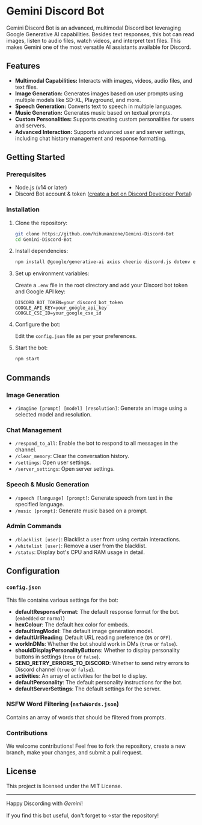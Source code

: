 # Gemini Discord Bot

Gemini Discord Bot is an advanced, multimodal Discord bot leveraging Google Generative AI capabilities. Besides text responses, this bot can read images, listen to audio files, watch videos, and interpret text files. This makes Gemini one of the most versatile AI assistants available for Discord.

## Features

- **Multimodal Capabilities:** Interacts with images, videos, audio files, and text files.
- **Image Generation:** Generates images based on user prompts using multiple models like SD-XL, Playground, and more.
- **Speech Generation:** Converts text to speech in multiple languages.
- **Music Generation:** Generates music based on textual prompts.
- **Custom Personalities:** Supports creating custom personalities for users and servers.
- **Advanced Interaction:** Supports advanced user and server settings, including chat history management and response formatting.

## Getting Started

### Prerequisites

- Node.js (v14 or later)
- Discord Bot account & token ([create a bot on Discord Developer Portal](https://discord.com/developers/applications))

### Installation

1. Clone the repository:

    ```sh
    git clone https://github.com/hihumanzone/Gemini-Discord-Bot
    cd Gemini-Discord-Bot
    ```

2. Install dependencies:

    ```sh
    npm install @google/generative-ai axios cheerio discord.js dotenv eventsource fs sharp office-text-extractor youtube-transcript node-os-utils ws mathjs
    ```

3. Set up environment variables:

    Create a `.env` file in the root directory and add your Discord bot token and Google API key:

    ```env
    DISCORD_BOT_TOKEN=your_discord_bot_token
    GOOGLE_API_KEY=your_google_api_key
    GOOGLE_CSE_ID=your_google_cse_id
    ```

4. Configure the bot:

    Edit the `config.json` file as per your preferences.

5. Start the bot:

    ```sh
    npm start
    ```

## Commands

### Image Generation
- `/imagine [prompt] [model] [resolution]`: Generate an image using a selected model and resolution.

### Chat Management
- `/respond_to_all`: Enable the bot to respond to all messages in the channel.
- `/clear_memory`: Clear the conversation history.
- `/settings`: Open user settings.
- `/server_settings`: Open server settings.

### Speech & Music Generation
- `/speech [language] [prompt]`: Generate speech from text in the specified language.
- `/music [prompt]`: Generate music based on a prompt.

### Admin Commands
- `/blacklist [user]`: Blacklist a user from using certain interactions.
- `/whitelist [user]`: Remove a user from the blacklist.
- `/status`: Display bot's CPU and RAM usage in detail.

## Configuration 

### `config.json`

This file contains various settings for the bot:

- **defaultResponseFormat**: The default response format for the bot. (`embedded` or `normal`)
- **hexColour**: The default hex color for embeds.
- **defaultImgModel**: The default image generation model.
- **defaultUrlReading**: Default URL reading preference (`ON` or `OFF`).
- **workInDMs**: Whether the bot should work in DMs (`true` or `false`).
- **shouldDisplayPersonalityButtons**: Whether to display personality buttons in settings (`true` or `false`).
- **SEND_RETRY_ERRORS_TO_DISCORD**: Whether to send retry errors to Discord channel (`true` or `false`).
- **activities**: An array of activities for the bot to display.
- **defaultPersonality**: The default personality instructions for the bot.
- **defaultServerSettings**: The default settings for the server.

### NSFW Word Filtering (`nsfwWords.json`)

Contains an array of words that should be filtered from prompts.

### Contributions

We welcome contributions! Feel free to fork the repository, create a new branch, make your changes, and submit a pull request.

## License

This project is licensed under the MIT License.

---

Happy Discording with *Gemini*!

If you find this bot useful, don't forget to ⭐star the repository!
